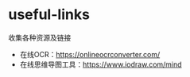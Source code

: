 # useful-links
收集各种资源及链接
- 在线OCR：https://onlineocrconverter.com/
- 在线思维导图工具：https://www.iodraw.com/mind